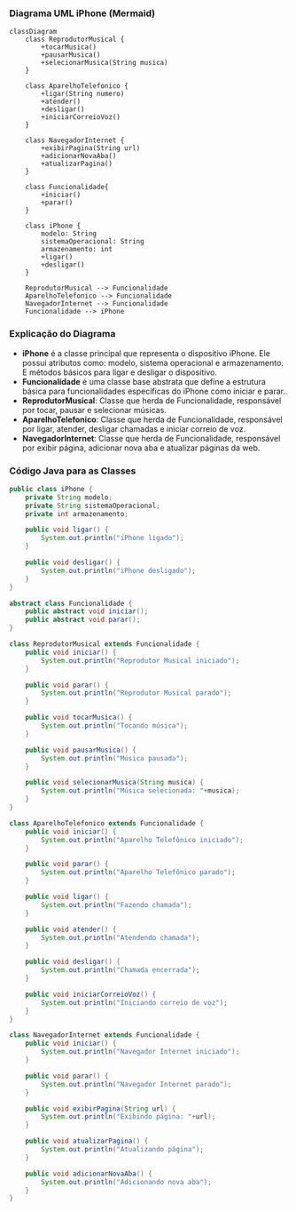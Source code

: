 ### Diagrama UML iPhone (Mermaid)
```mermaid
classDiagram
    class ReprodutorMusical {
        +tocarMusica()
        +pausarMusica()
        +selecionarMusica(String musica)
    }

    class AparelhoTelefonico {
        +ligar(String numero)
        +atender()
        +desligar()
        +iniciarCorreioVoz()
    }

    class NavegadorInternet {
        +exibirPagina(String url)
        +adicionarNovaAba()
        +atualizarPagina()
    }

    class Funcionalidade{
        +iniciar()
        +parar()
    }

    class iPhone {
        modelo: String
        sistemaOperacional: String
        armazenamento: int
        +ligar()
        +desligar()
    }

    ReprodutorMusical --> Funcionalidade
    AparelhoTelefonico --> Funcionalidade
    NavegadorInternet --> Funcionalidade
    Funcionalidade --> iPhone
```

### Explicação do Diagrama

- **iPhone** é a classe principal que representa o dispositivo iPhone. Ele possui atributos como: modelo, sistema operacional e armazenamento. E métodos básicos para ligar e desligar o dispositivo.
- **Funcionalidade** é uma classe base abstrata que define a estrutura básica para funcionalidades específicas do iPhone como iniciar e parar..
- **ReprodutorMusical**: Classe que herda de Funcionalidade, responsável por tocar, pausar e selecionar músicas.
- **AparelhoTelefonico**: Classe que herda de Funcionalidade, responsável por ligar, atender, desligar chamadas e iniciar correio de voz. 
- **NavegadorInternet**: Classe que herda de Funcionalidade, responsável por exibir página, adicionar nova aba e atualizar páginas da web.

### Código Java para as Classes

```java
public class iPhone {
    private String modelo;
    private String sistemaOperacional;
    private int armazenamento;

    public void ligar() {
        System.out.println("iPhone ligado");
    }

    public void desligar() {
        System.out.println("iPhone desligado");
    }
}

abstract class Funcionalidade {
    public abstract void iniciar();
    public abstract void parar();
}

class ReprodutorMusical extends Funcionalidade {
    public void iniciar() {
        System.out.println("Reprodutor Musical iniciado");
    }

    public void parar() {
        System.out.println("Reprodutor Musical parado");
    }

    public void tocarMusica() {
        System.out.println("Tocando música");
    }

    public void pausarMusica() {
        System.out.println("Música pausada");
    }

    public void selecionarMusica(String musica) {
        System.out.println("Música selecionada: "+musica);
    }
}

class AparelhoTelefonico extends Funcionalidade {
    public void iniciar() {
        System.out.println("Aparelho Telefônico iniciado");
    }

    public void parar() {
        System.out.println("Aparelho Telefônico parado");
    }

    public void ligar() {
        System.out.println("Fazendo chamada");
    }

    public void atender() {
        System.out.println("Atendendo chamada");
    }

    public void desligar() {
        System.out.println("Chamada encerrada");
    }

    public void iniciarCorreioVoz() {
        System.out.println("Iniciando correio de voz");
    }
}

class NavegadorInternet extends Funcionalidade {
    public void iniciar() {
        System.out.println("Navegador Internet iniciado");
    }

    public void parar() {
        System.out.println("Navegador Internet parado");
    }

    public void exibirPagina(String url) {
        System.out.println("Exibindo página: "+url);
    }

    public void atualizarPagina() {
        System.out.println("Atualizando página");
    }

    public void adicionarNovaAba() {
        System.out.println("Adicionando nova aba");
    }
}
```
